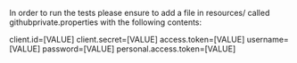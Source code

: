 In order to run the tests please ensure to add a file in resources/ called githubprivate.properties with the following contents:

client.id=[VALUE]
client.secret=[VALUE]
access.token=[VALUE]
username=[VALUE]
password=[VALUE]
personal.access.token=[VALUE]